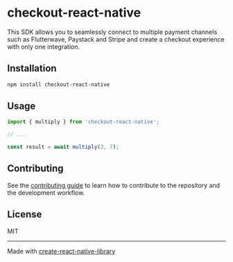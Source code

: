 # checkout-react-native

This SDK allows you to seamlessly connect to multiple payment channels such as Flutterwave, Paystack and Stripe and create a checkout experience with only one integration.

## Installation

```sh
npm install checkout-react-native
```

## Usage


```js
import { multiply } from 'checkout-react-native';

// ...

const result = await multiply(3, 7);
```


## Contributing

See the [contributing guide](CONTRIBUTING.md) to learn how to contribute to the repository and the development workflow.

## License

MIT

---

Made with [create-react-native-library](https://github.com/callstack/react-native-builder-bob)
